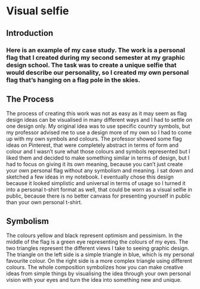 # Visual selfie 


## Introduction 
### Here is an example of my case study. The work is a personal flag that I created during my second semester at my graphic design school. The task was to create a unique selfie that would describe our personality, so I created my own personal flag that’s hanging on a flag pole in the skies.

## The Process
The process of creating this work was not as easy as it may seem as flag design ideas can be visualised in many different ways and I had to settle on one design only. My original idea was to use specific country symbols, but my professor advised me to use a design more of my own so I had to come up with my own symbols and colours. The professor showed some flag ideas on Pinterest, that were completely abstract in terms of form and colour and I wasn’t sure what those colours and symbols represented but I liked them and decided to make something similar in terms of design, but I had to focus on giving it its own meaning, because you can’t just create your own personal flag without any symbolism and meaning. 
I sat down and sketched a few ideas in my notebook. I eventually chose this design because it looked simplistic and universal in terms of usage so I turned it into a personal t-shirt format as well, that could be worn as a visual selfie in public, because there is no better canvass for presenting yourself in public than your own personal t-shirt.

## Symbolism
The colours yellow and black represent optimism and pessimism. In the middle of the flag is a green eye representing the colours of my eyes. The two triangles represent the different views I take to seeing graphic design. The triangle on the left side is a simple triangle in blue, which is my personal favourite colour. On the right side is a more complex triangle using different colours. The whole composition symbolizes how you can make creative ideas from simple things by visualising the idea through your own personal vision with your eyes and turn the idea into something new and unique.

